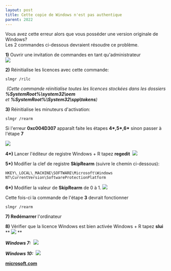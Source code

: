 ```yaml
---
layout: post
title: Cette copie de Windows n'est pas authentique
parent: 2022
---
```


Vous avez cette erreur alors que vous posséder une version originale de Windows?  
Les 2 commandes ci-dessous devraient résoudre ce problème.  

**1)** Ouvrir une invitation de commandes en tant qu'administrateur  
![](https://1.bp.blogspot.com/-JBaNCPNeyyQ/YLVrX1gy7LI/AAAAAAAAE9k/6OwGki9dSkU02qwYa2OZzSZVvNr6zy0rwCPcBGAYYCw/s16000/oem_1.webp)

**2)** Réinitialise les licences avec cette commande:
```batch
slmgr /rilc
```
 _(Cette commande réinitialise toutes les licences stockées dans les dossiers_  
_**%SystemRoot%\system32\oem** et **%SystemRoot%\System32\spp\tokens**)_  

**3)** Réinitialise les minuteurs d'activation:
```batch
slmgr /rearm
```
Si l'erreur **0xc004D307** apparaît faite les étapes **4\*,5\*,6\*** sinon passer à l'étape **7**

![](https://4.bp.blogspot.com/-G-5XCmbmOWg/WlymAOkZVHI/AAAAAAAAAJs/ucOx-EsYTzAfEMev6Wn-UZi4O93YGdMUgCLcBGAs/s1600/erreur_0XC004D307.jpg)


**4\*)** Lancer l'éditeur de registre Windows + R tapez **regedit**
 **![](https://1.bp.blogspot.com/-iiuH5nyVtUI/YLQkEGsi8JI/AAAAAAAAE7o/ScFdiocYNkoKmH4aEsbdUdRoFbrptqLkwCPcBGAYYCw/s16000/ezgif.com-gif-maker%25281%2529.gif)**  

**5\*)** Modifier la clef de registre **SkipRearm** (suivre le chemin ci-dessous):  
```regedit
HKEY\_LOCAL\_MACHINE\SOFTWARE\Microsoft\Windows NT\CurrentVersion\SoftwareProtectionPlatform
```

**6\*)** Modifier la valeur de **SkipRearm** de 0 à 1.
![](https://1.bp.blogspot.com/-9bwdFxCUABM/YLV7CN1EG9I/AAAAAAAAE_c/ydtXJu5d6Js0Gg1ggGX4rtAy7Nlc31b8gCNcBGAsYHQ/s16000/a4cfa-iss7t.webp)

Cette fois-ci la commande de l'étape **3** devrait fonctionner  
```batch
slmgr /rearm
```
**7) Redémarrer** l'ordinateur  

**8)** Vérifier que la licence Windows est bien activée Windows + R tapez **slui**
**
![](https://1.bp.blogspot.com/-K9lLhJ0LYdc/YLV51fJ2RWI/AAAAAAAAE_M/cedetBB8kZkxVN3QdEjJZxBTZ3xtwmAzQCNcBGAsYHQ/s16000/aomgb-dz8xt.webp)
**

_**Windows 7:**_
 _**![](https://1.bp.blogspot.com/-eAn2LxIjJBU/YLV5Lp9E2lI/AAAAAAAAE_E/BSfjcq4nq90cnZ7fg9688M3IeLuTVvgZwCNcBGAsYHQ/s16000/Activation-r%25C3%25A9ussie.webp)**_  

**_Windows 10:_**
 **_![](https://1.bp.blogspot.com/-NOKruhSPBTM/YLV56YJo3xI/AAAAAAAAE_Q/-wf6K974-EA1iWBkPOxPwnZKVs1BJdLuACNcBGAsYHQ/s16000/aazpp-focc6.webp)_**  

**[microsoft.com](https://docs.microsoft.com/en-us/previous-versions/windows/it-pro/windows-server-2012-R2-and-2012/dn502540(v=ws.11))**
